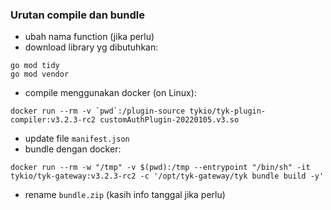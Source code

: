 ### Urutan compile dan bundle
- ubah nama function (jika perlu)
- download library yg dibutuhkan:
```
go mod tidy 
go mod vendor
```
- compile menggunakan docker (on Linux):
```
docker run --rm -v `pwd`:/plugin-source tykio/tyk-plugin-compiler:v3.2.3-rc2 customAuthPlugin-20220105.v3.so
```
- update file `manifest.json`
- bundle dengan docker:
```
docker run --rm -w "/tmp" -v $(pwd):/tmp --entrypoint "/bin/sh" -it tykio/tyk-gateway:v3.2.3-rc2 -c '/opt/tyk-gateway/tyk bundle build -y'
```
- rename `bundle.zip` (kasih info tanggal jika perlu)